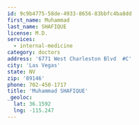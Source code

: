 ```yaml
---
id: 9c9b4775-58de-4933-8656-83bbfc4ba8dd
first_name: Muhammad
last_name: SHAFIQUE
license: M.D.
services:
  - internal-medicine
category: doctors
address: '6771 West Charleston Blvd  #C'
city: 'Las Vegas'
state: NV
zip: '89146'
phone: 702-450-1717
title: 'Muhammad SHAFIQUE'
_geoloc:
  lat: 36.1592
  lng: -115.247
---
```

